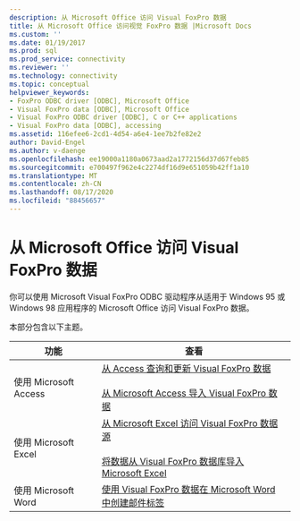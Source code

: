 ```yaml
---
description: 从 Microsoft Office 访问 Visual FoxPro 数据
title: 从 Microsoft Office 访问视觉 FoxPro 数据 |Microsoft Docs
ms.custom: ''
ms.date: 01/19/2017
ms.prod: sql
ms.prod_service: connectivity
ms.reviewer: ''
ms.technology: connectivity
ms.topic: conceptual
helpviewer_keywords:
- FoxPro ODBC driver [ODBC], Microsoft Office
- Visual FoxPro data [ODBC], Microsoft Office
- Visual FoxPro ODBC driver [ODBC], C or C++ applications
- Visual FoxPro data [ODBC], accessing
ms.assetid: 116efee6-2cd1-4d54-a6e4-1ee7b2fe82e2
author: David-Engel
ms.author: v-daenge
ms.openlocfilehash: ee19000a1180a0673aad2a1772156d37d67feb85
ms.sourcegitcommit: e700497f962e4c2274df16d9e651059b42ff1a10
ms.translationtype: MT
ms.contentlocale: zh-CN
ms.lasthandoff: 08/17/2020
ms.locfileid: "88456657"
---
```

# <a name="accessing-visual-foxpro-data-from-microsoft-office"></a>从 Microsoft Office 访问 Visual FoxPro 数据
你可以使用 Microsoft Visual FoxPro ODBC 驱动程序从适用于 Windows 95 或 Windows 98 应用程序的 Microsoft Office 访问 Visual FoxPro 数据。  
  
 本部分包含以下主题。  
  
|功能|查看|  
|--------|---------|  
|使用 Microsoft Access|[从 Access 查询和更新 Visual FoxPro 数据](../../odbc/microsoft/querying-and-updating-visual-foxpro-data-from-microsoft-access.md)<br /><br /> [从 Microsoft Access 导入 Visual FoxPro 数据](../../odbc/microsoft/importing-visual-foxpro-data-into-microsoft-access.md)|  
|使用 Microsoft Excel|[从 Microsoft Excel 访问 Visual FoxPro 数据源](../../odbc/microsoft/accessing-a-visual-foxpro-data-source-from-microsoft-excel.md)<br /><br /> [将数据从 Visual FoxPro 数据库导入 Microsoft Excel](../../odbc/microsoft/importing-data-into-microsoft-excel-from-a-visual-foxpro-database.md)|  
|使用 Microsoft Word|[使用 Visual FoxPro 数据在 Microsoft Word 中创建邮件标签](../../odbc/microsoft/creating-mailing-labels-in-microsoft-word-using-visual-foxpro-data.md)|
